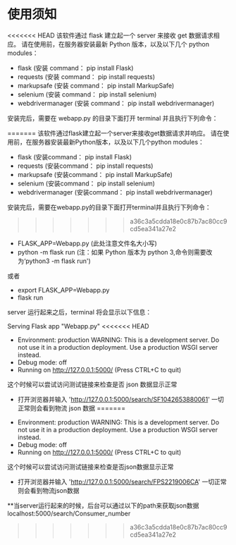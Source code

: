 # 使用须知

<<<<<<< HEAD
该软件通过 flask 建立起一个 server 来接收 get 数据请求相应。
请在使用前，在服务器安装最新 Python 版本，以及以下几个 python modules：

- flask (安装 command： pip install Flask)
- requests (安装 command： pip install requests)
- markupsafe (安装 command： pip install MarkupSafe)
- selenium (安装 command： pip install selenium)
- webdrivermanager (安装 command： pip install webdrivermanager)

安装完后，需要在 webapp.py 的目录下面打开 terminal 并且执行下列命令：

=======
该软件通过flask建立起一个server来接收get数据请求并响应。
请在使用前，在服务器安装最新Python版本，以及以下几个python modules：
- flask (安装command： pip install Flask)
- requests (安装command： pip install requests)
- markupsafe (安装command： pip install MarkupSafe)
- selenium (安装command： pip install selenium)
- webdrivermanager (安装command： pip install webdrivermanager)

安装完后，需要在webapp.py的目录下面打开terminal并且执行下列命令：
>>>>>>> a36c3a5cdda18e0c87b7ac80cc9cd5ea341a27e2
- FLASK_APP=Webapp.py (此处注意文件名大小写)
- python -m flask run (注：如果 Python 版本为 python 3,命令则需要改为‘python3 -m flask run')

或者

- export FLASK_APP=Webapp.py
- flask run

server 运行起来之后，terminal 将会显示以下信息：

Serving Flask app "Webapp.py"
<<<<<<< HEAD

- Environment: production
  WARNING: This is a development server. Do not use it in a production deployment.
  Use a production WSGI server instead.
- Debug mode: off
- Running on http://127.0.0.1:5000/ (Press CTRL+C to quit)

这个时候可以尝试访问测试链接来检查是否 json 数据显示正常

- 打开浏览器并输入 'http://127.0.0.1:5000/search/SF1042653880061'
  一切正常则会看到物流 json 数据
=======
* Environment: production
WARNING: This is a development server. Do not use it in a production deployment.
Use a production WSGI server instead.
* Debug mode: off
* Running on http://127.0.0.1:5000/ (Press CTRL+C to quit)

这个时候可以尝试访问测试链接来检查是否json数据显示正常
- 打开浏览器并输入 'http://127.0.0.1:5000/search/FPS2219006CA'
一切正常则会看到物流json数据

**当server运行起来的时候，后台可以通过以下的path来获取json数据
localhost:5000/search/Consumer_number
>>>>>>> a36c3a5cdda18e0c87b7ac80cc9cd5ea341a27e2

